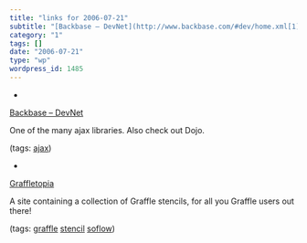 ```yaml
---
title: "links for 2006-07-21"
subtitle: "[Backbase – DevNet](http://www.backbase.com/#dev/home.xml[1])"
category: "1"
tags: []
date: "2006-07-21"
type: "wp"
wordpress_id: 1485
---
```

- 
[Backbase – DevNet](http://www.backbase.com/#dev/home.xml[1])

One of the many ajax libraries. Also check out Dojo.

(tags: [ajax](http://del.icio.us/pitosalas/ajax))

- 
[Graffletopia](http://graffletopia.com/)

A site containing a collection of Graffle stencils, for all you Graffle users out there!

(tags: [graffle](http://del.icio.us/pitosalas/graffle) [stencil](http://del.icio.us/pitosalas/stencil) [soflow](http://del.icio.us/pitosalas/soflow))